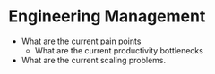 # Engineering Management

* What are the current pain points
  * What are the current productivity bottlenecks
* What are the current scaling problems.
